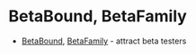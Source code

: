 # BetaBound, BetaFamily



* [BetaBound](https://www.betabound.com/), [BetaFamily](https://betafamily.com/) - attract beta testers


